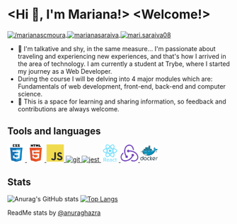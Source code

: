 # **<Hi 👋, I'm Mariana!> <Welcome!>**
<p align="left">
<a href="https://linkedin.com/in/marianascmoura" target="blank">
  <img align="center" src="https://raw.githubusercontent.com/rahuldkjain/github-profile-readme-generator/master/src/images/icons/Social/linked-in-alt.svg" alt="/marianascmoura" height="30" width="40" />
</a>
<a href="https://www.codewars.com/users/marianasaraiva" target="blank">
  <img align="center" src="https://raw.githubusercontent.com/rahuldkjain/github-profile-readme-generator/master/src/images/icons/Social/stack-overflow.svg" alt="marianasaraiva" height="30" width="40" />
</a>
<a href="https://instagram.com/mari.saraiva08" target="blank">
  <img align="center" src="https://raw.githubusercontent.com/rahuldkjain/github-profile-readme-generator/master/src/images/icons/Social/instagram.svg" alt="mari.saraiva08" height="30" width="40" />
</a>
</p>

- 💬 I'm talkative and shy, in the same measure... I'm passionate about traveling and experiencing new experiences, and that's how I arrived in the area of technology. I am currently a student at Trybe, where I started my journey as a Web Developer.
- During the course I will be delving into 4 major modules which are: Fundamentals of web development, front-end, back-end and computer science.
- 🤔 This is a space for learning and sharing information, so feedback and contributions are always welcome.

## Tools and languages 
<p align="left">
  <a href="https://www.w3schools.com/css/" target="_blank" rel="noreferrer">
    <img src="https://raw.githubusercontent.com/devicons/devicon/master/icons/css3/css3-original-wordmark.svg" alt="css3" width="40" height="40"/>
  </a> 
  <a href="https://www.w3.org/html/" target="_blank" rel="noreferrer">
    <img src="https://raw.githubusercontent.com/devicons/devicon/master/icons/html5/html5-original-wordmark.svg" alt="html5" width="40" height="40"/>
  </a> 
  <a href="https://developer.mozilla.org/en-US/docs/Web/JavaScript" target="_blank" rel="noreferrer">
    <img src="https://raw.githubusercontent.com/devicons/devicon/master/icons/javascript/javascript-original.svg" alt="javascript" width="40" height="40"/>
  </a> 
  <a href="https://git-scm.com/" target="_blank" rel="noreferrer">
    <img src="https://www.vectorlogo.zone/logos/git-scm/git-scm-icon.svg" alt="git" width="40" height="40"/>
  </a> 
  <a href="https://jestjs.io" target="_blank" rel="noreferrer">
    <img src="https://www.vectorlogo.zone/logos/jestjsio/jestjsio-icon.svg" alt="jest" width="40" height="40"/>
  </a> 
  <a href="https://reactjs.org/" target="_blank" rel="noreferrer">
    <img src="https://raw.githubusercontent.com/devicons/devicon/master/icons/react/react-original-wordmark.svg" alt="react" width="40" height="40"/>
  </a> 
  <a href="https://redux.js.org" target="_blank" rel="noreferrer">
    <img src="https://raw.githubusercontent.com/devicons/devicon/master/icons/redux/redux-original.svg" alt="redux" width="40" height="40"/>
  </a> 
  <a href="https://www.docker.com/" target="_blank" rel="noreferrer">
    <img src="https://raw.githubusercontent.com/devicons/devicon/master/icons/docker/docker-original-wordmark.svg" alt="docker" width="40" height="40"/>
  </a>
</p>

## Stats
![Anurag's GitHub stats](https://github-readme-stats.vercel.app/api?username=marianasaraiva&count_private=true&show_icons=true&theme=tokyonight)
[![Top Langs](https://github-readme-stats.vercel.app/api/top-langs/?username=marianasaraiva&layout=compact&theme=tokyonight&card_width=445)](https://github.com/anuraghazra/github-readme-stats)

ReadMe stats by [@anuraghazra](https://github.com/anuraghazra/github-readme-stats)
